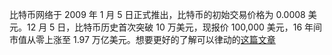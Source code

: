 比特币网络于 2009 年 1 月 5 日正式推出，比特币的初始交易价格为 0.0008 美元。12 月 5 日，比特币历史首次突破 10 万美元，现报价 100,000 美元，16 年间市值从零上涨至 1.97 万亿美元。想要更好的了解可以律动的[这篇文章](https://m.theblockbeats.info/news/56053)
